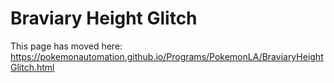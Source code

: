 # Braviary Height Glitch

This page has moved here: https://pokemonautomation.github.io/Programs/PokemonLA/BraviaryHeightGlitch.html

